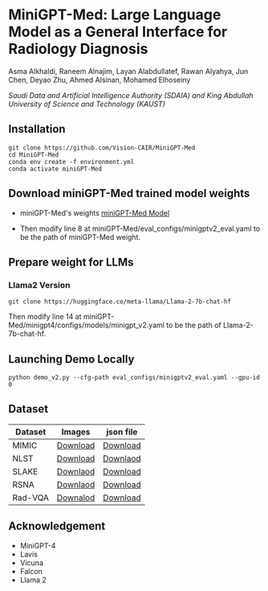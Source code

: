 # MiniGPT-Med: Large Language Model as a General Interface for Radiology Diagnosis
Asma Alkhaldi, Raneem Alnajim, Layan Alabdullatef, Rawan Alyahya, Jun Chen, Deyao Zhu, Ahmed Alsinan, Mohamed Elhoseiny

*Saudi Data and Artificial Intelligence Authority (SDAIA) and King Abdullah University of Science and Technology (KAUST)*

## Installation
```
git clone https://github.com/Vision-CAIR/MiniGPT-Med
cd MiniGPT-Med
conda env create -f environment.yml
conda activate miniGPT-Med
```

## Download miniGPT-Med trained model weights

* miniGPT-Med's weights [miniGPT-Med Model](https://drive.google.com/file/d/1kjGLk6s9LsBmXfLWQFCdlwF3aul08Cl8/view?usp=sharing)

* Then modify line 8 at miniGPT-Med/eval_configs/minigptv2_eval.yaml to be the path of miniGPT-Med weight.

## Prepare weight for LLMs

### Llama2 Version

```shell
git clone https://huggingface.co/meta-llama/Llama-2-7b-chat-hf
```

Then modify line 14 at miniGPT-Med/minigpt4/configs/models/minigpt_v2.yaml to be the path of Llama-2-7b-chat-hf.

## Launching Demo Locally

```
python demo_v2.py --cfg-path eval_configs/minigptv2_eval.yaml --gpu-id 0
```

## Dataset
| Dataset | Images  | json file| 
|---------|---------|----------|
| MIMIC   |[Download](https://physionet.org/content/mimiciii/1.4/) | [Download](https://drive.google.com/drive/folders/1nZhdfNoh7fkx7CWvf0_47_OLv3tA2m3o?usp=sharing) |
| NLST    |[Download](https://wiki.cancerimagingarchive.net/display/NLST)| [Downlaod](https://drive.google.com/drive/folders/1OKgMTaGLu_dWRuco6JipYzezw3oNwgaz?usp=sharing) |
|SLAKE    |[Downlaod](https://www.med-vqa.com/slake/) |[Download](https://drive.google.com/drive/folders/1vstjmfRbKahSAsi_b6FmTQiuolvgO8oC?usp=sharing)|
|RSNA     |[Downlaod](https://www.rsna.org/rsnai/ai-image-challenge/rsna-pneumonia-detection-challenge-2018) | [Download](https://drive.google.com/drive/folders/1wkXPvUNqda6jWAIduyiVJkS3Tx7P7td8?usp=sharing) |
|Rad-VQA  |[Downalod](https://osf.io/89kps/) |[Download](https://drive.google.com/drive/folders/1ING6Dodwk2DU_t4GHQYudNFMMg9OMfBQ?usp=sharing) |

## Acknowledgement

- MiniGPT-4
- Lavis
- Vicuna
- Falcon
- Llama 2
